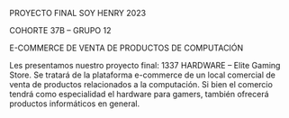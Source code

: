 PROYECTO FINAL SOY HENRY 2023

COHORTE 37B – GRUPO 12

E-COMMERCE DE VENTA DE PRODUCTOS DE COMPUTACIÓN

Les presentamos nuestro proyecto final: 1337 HARDWARE – Elite Gaming Store. Se tratará de la plataforma e-commerce de un local comercial de venta de productos relacionados a la computación. Si bien el comercio tendrá como especialidad el hardware para gamers, también ofrecerá productos informáticos en general.